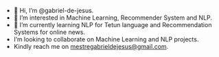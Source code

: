 - 👋 Hi, I’m @gabriel-de-jesus.
- 👀 I’m interested in Machine Learning, Recommender System and NLP.
- 🌱 I’m currently learning NLP for Tetun language and Recommendation Systems for online news.
- I’m looking to collaborate on Machine Learning and NLP projects.
- Kindly reach me on mestregabrieldejesus@gmail.com.

<!---
gabriel-de-jesus/gabriel-de-jesus is a ✨ special ✨ repository because its `README.md` (this file) appears on your GitHub profile.
You can click the Preview link to take a look at your changes.
--->
